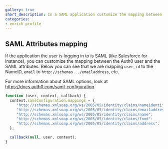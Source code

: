```yaml
---
gallery: true
short_description: In a SAML application customize the mapping between the Auth0 user and the SAML attributes
categories:
- enrich profile
---
```

## SAML Attributes mapping

If the application the user is logging in to is SAML (like Salesforce for instance), you can customize the mapping between the Auth0 user and the SAML attributes.
Below you can see that we are mapping `user_id` to the NameID, `email` to `http://schemas.../emailaddress`, etc.

For more information about SAML options, look at <https://docs.auth0.com/saml-configuration>.

```js
function (user, context, callback) {
  context.samlConfiguration.mappings = {
     "http://schemas.xmlsoap.org/ws/2005/05/identity/claims/nameidentifier": "user_id",
     "http://schemas.xmlsoap.org/ws/2005/05/identity/claims/emailaddress":   "email",
     "http://schemas.xmlsoap.org/ws/2005/05/identity/claims/name":           "name",
     "http://schemas.xmlsoap.org/ws/2005/05/identity/claims/food":           "user_metadata.favorite_food",
     "http://schemas.xmlsoap.org/ws/2005/05/identity/claims/address":        "app_metadata.shipping_address"
  };

  callback(null, user, context);
}
```
